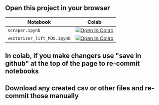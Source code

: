 ## Open this project in your browser

| Notebook        | Colab |
|-----------------|-------|
| `scraper.ipynb` | [![Open In Colab](https://colab.research.google.com/assets/colab-badge.svg)](https://colab.research.google.com/github/AHMerrill/Unstructured-Data-1/blob/main/scraper.ipynb) | 
| `vectorizer_lift_MDS.ipynb` | [![Open In Colab](https://colab.research.google.com/assets/colab-badge.svg)](https://colab.research.google.com/github/AHMerrill/Unstructured-Data-1/blob/main/vectorizer_lift_MDS.ipynb) |

## In colab, if you make changers use "save in github" at the top of the page to re-commit notebooks
## Download any created csv or other files and re-commit those manually

